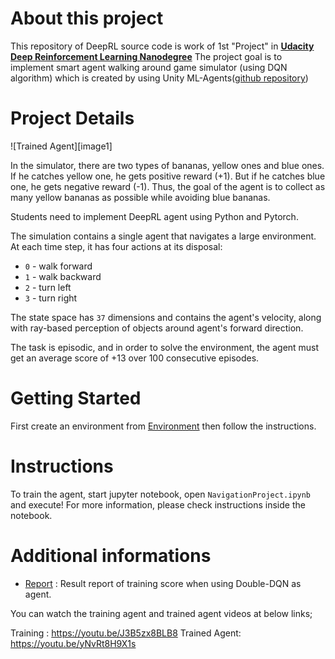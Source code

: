 [//]: # (Image References)

# About this project


This repository of DeepRL source code is work of 1st "Project" in 
**[Udacity Deep Reinforcement Learning Nanodegree](https://www.udacity.com/course/deep-reinforcement-learning-nanodegree--nd893)**
The project goal is to implement smart agent walking around game simulator (using DQN algorithm)
which is created by using Unity ML-Agents([github repository](https://github.com/Unity-Technologies/ml-agents))

# Project Details
![Trained Agent][image1]

In the simulator, there are two types of bananas, yellow ones and blue ones.
If he catches yellow one, he gets positive reward (+1). But if he catches blue one,
he gets negative reward (-1). Thus, the goal of the agent is to collect
as many yellow bananas as possible while avoiding blue bananas.

Students need to implement DeepRL agent using Python and Pytorch.

The simulation contains a single agent that navigates a large environment.
At each time step, it has four actions at its disposal:

- `0` - walk forward
- `1` - walk backward
- `2` - turn left
- `3` - turn right

The state space has `37` dimensions and contains the agent's velocity,
along with ray-based perception of objects around agent's forward direction.

The task is episodic, and in order to solve the environment, the agent must
get an average score of +13 over 100 consecutive episodes.

# Getting Started
First create an environment from [Environment](./environment.yaml) then follow the instructions.

# Instructions
To train the agent, start jupyter notebook, open `NavigationProject.ipynb`
and execute! For more information, please check instructions
inside the notebook.

# Additional informations
- [Report](./Report.pdf) : Result report of training score
when using Double-DQN as agent.

You can watch the training agent and trained agent videos at below links; 

Training :  https://youtu.be/J3B5zx8BLB8
Trained Agent: https://youtu.be/yNvRt8H9X1s


